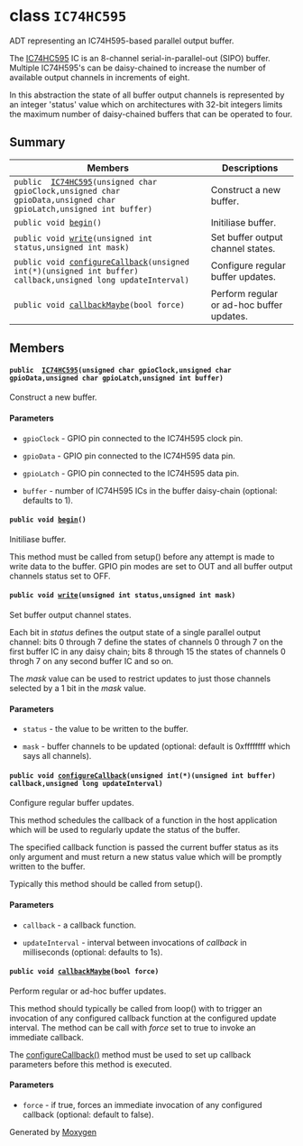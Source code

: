 # class `IC74HC595` 

ADT representing an IC74H595-based parallel output buffer.

The [IC74HC595](#classIC74HC595) IC is an 8-channel serial-in-parallel-out (SIPO) buffer. Multiple IC74H595's can be daisy-chained to increase the number of available output channels in increments of eight.

In this abstraction the state of all buffer output channels is represented by an integer 'status' value which on architectures with 32-bit integers limits the maximum number of daisy-chained buffers that can be operated to four.

## Summary

 Members                        | Descriptions                                
--------------------------------|---------------------------------------------
`public  `[`IC74HC595`](#classIC74HC595_1a708326f72afe13f1d4c53c078aa9890b)`(unsigned char gpioClock,unsigned char gpioData,unsigned char gpioLatch,unsigned int buffer)` | Construct a new buffer.
`public void `[`begin`](#classIC74HC595_1a66416a0c85080cd00c3ebede9fca3f7b)`()` | Initiliase buffer.
`public void `[`write`](#classIC74HC595_1a089c9670aa7294bd942fc5439124ef01)`(unsigned int status,unsigned int mask)` | Set buffer output channel states.
`public void `[`configureCallback`](#classIC74HC595_1ae79db8eb5438aba43f9c9317bda1a607)`(unsigned int(*)(unsigned int buffer) callback,unsigned long updateInterval)` | Configure regular buffer updates.
`public void `[`callbackMaybe`](#classIC74HC595_1a9b94635c84aedde3e0df7452a0139763)`(bool force)` | Perform regular or ad-hoc buffer updates.

## Members

#### `public  `[`IC74HC595`](#classIC74HC595_1a708326f72afe13f1d4c53c078aa9890b)`(unsigned char gpioClock,unsigned char gpioData,unsigned char gpioLatch,unsigned int buffer)` 

Construct a new buffer.

#### Parameters
* `gpioClock` - GPIO pin connected to the IC74H595 clock pin. 

* `gpioData` - GPIO pin connected to the IC74H595 data pin. 

* `gpioLatch` - GPIO pin connected to the IC74H595 data pin. 

* `buffer` - number of IC74H595 ICs in the buffer daisy-chain (optional: defaults to 1).

#### `public void `[`begin`](#classIC74HC595_1a66416a0c85080cd00c3ebede9fca3f7b)`()` 

Initiliase buffer.

This method must be called from setup() before any attempt is made to write data to the buffer. GPIO pin modes are set to OUT and all buffer output channels status set to OFF.

#### `public void `[`write`](#classIC74HC595_1a089c9670aa7294bd942fc5439124ef01)`(unsigned int status,unsigned int mask)` 

Set buffer output channel states.

Each bit in *status* defines the output state of a single parallel output channel: bits 0 through 7 define the states of channels 0 through 7 on the first buffer IC in any daisy chain; bits 8 through 15 the states of channels 0 throgh 7 on any second buffer IC and so on.

The *mask* value can be used to restrict updates to just those channels selected by a 1 bit in the *mask* value.

#### Parameters
* `status` - the value to be written to the buffer. 

* `mask` - buffer channels to be updated (optional: default is 0xffffffff which says all channels).

#### `public void `[`configureCallback`](#classIC74HC595_1ae79db8eb5438aba43f9c9317bda1a607)`(unsigned int(*)(unsigned int buffer) callback,unsigned long updateInterval)` 

Configure regular buffer updates.

This method schedules the callback of a function in the host application which will be used to regularly update the status of the buffer.

The specified callback function is passed the current buffer status as its only argument and must return a new status value which will be promptly written to the buffer.

Typically this method should be called from setup().

#### Parameters
* `callback` - a callback function. 

* `updateInterval` - interval between invocations of *callback* in milliseconds (optional: defaults to 1s).

#### `public void `[`callbackMaybe`](#classIC74HC595_1a9b94635c84aedde3e0df7452a0139763)`(bool force)` 

Perform regular or ad-hoc buffer updates.

This method should typically be called from loop() with to trigger an invocation of any configured callback function at the configured update interval. The method can be call with *force* set to true to invoke an immediate callback.

The [configureCallback()](#classIC74HC595_1ae79db8eb5438aba43f9c9317bda1a607) method must be used to set up callback parameters before this method is executed.

#### Parameters
* `force` - if true, forces an immediate invocation of any configured callback (optional: default to false).

Generated by [Moxygen](https://sourcey.com/moxygen)